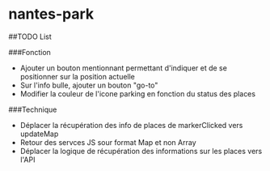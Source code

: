 # nantes-park

##TODO List

###Fonction
- Ajouter un bouton mentionnant permettant d'indiquer et de se positionner sur la position actuelle
- Sur l'info bulle, ajouter un bouton "go-to"
- Modifier la couleur de l'icone parking en fonction du status des places

###Technique
- Déplacer la récupération des info de places de markerClicked vers updateMap
- Retour des servces JS sour format Map et non Array
- Déplacer la logique de récupération des informations sur les places vers l'API

